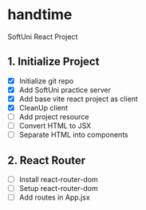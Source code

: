 # handtime

SoftUni React Project

## 1. Initialize Project

- [x] Initialize git repo
- [x] Add SoftUni practice server
- [x] Add base vite react project as client
- [x] CleanUp client
- [ ] Add project resource
- [ ] Convert HTML to JSX
- [ ] Separate HTML into components

## 2. React Router

- [ ] Install react-router-dom
- [ ] Setup react-router-dom
- [ ] Add routes in App.jsx
